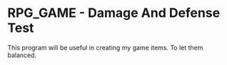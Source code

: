 # RPG_GAME - Damage And Defense Test
This program will be useful in creating my game items. To let them balanced.

